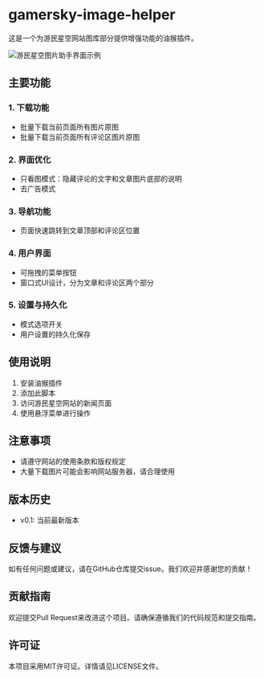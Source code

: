 # gamersky-image-helper

这是一个为游民星空网站图库部分提供增强功能的油猴插件。

![游民星空图片助手界面示例](https://ob-1300571388.cos.ap-nanjing.myqcloud.com/ob-pic/202409191711568.png)

## 主要功能

### 1. 下载功能

- 批量下载当前页面所有图片原图
- 批量下载当前页面所有评论区图片原图


### 2. 界面优化

- 只看图模式：隐藏评论的文字和文章图片底部的说明
- 去广告模式

### 3. 导航功能

- 页面快速跳转到文章顶部和评论区位置

### 4. 用户界面

- 可拖拽的菜单按钮
- 窗口式UI设计，分为文章和评论区两个部分

### 5. 设置与持久化

- 模式选项开关
- 用户设置的持久化保存

## 使用说明

1. 安装油猴插件
2. 添加此脚本
3. 访问游民星空网站的新闻页面
4. 使用悬浮菜单进行操作

## 注意事项

- 请遵守网站的使用条款和版权规定
- 大量下载图片可能会影响网站服务器，请合理使用

## 版本历史

- v0.1: 当前最新版本

## 反馈与建议

如有任何问题或建议，请在GitHub仓库提交issue。我们欢迎并感谢您的贡献！

## 贡献指南

欢迎提交Pull Request来改进这个项目。请确保遵循我们的代码规范和提交指南。

## 许可证

本项目采用MIT许可证。详情请见LICENSE文件。
